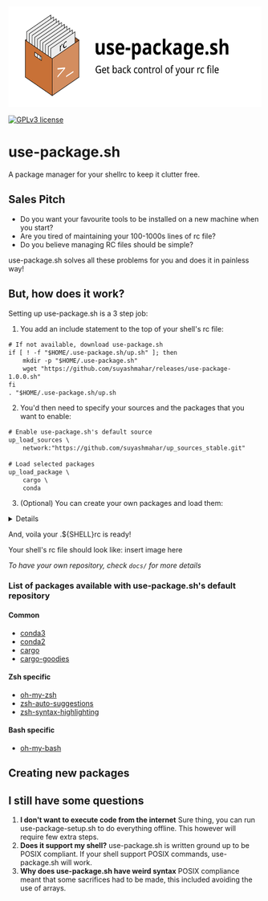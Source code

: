 <p align="center">
  <img height="200" src="assets.github/banner.svg">
</p>

[![GPLv3 license](https://img.shields.io/badge/License-GPLv3-blue.svg)](http://perso.crans.org/besson/LICENSE.html)

# use-package.sh
A package manager for your shellrc to keep it clutter free.

## Sales Pitch
* Do you want your favourite tools to be installed on a new machine when you start?
* Are you tired of maintaining your 100-1000s lines of rc file?
* Do you believe managing RC files should be simple?

use-package.sh solves all these problems for you and does it in painless way!

## But, how does it work?
Setting up use-package.sh is a 3 step job:

1. You add an include statement to the top of your shell's rc file:

```shell
# If not available, download use-package.sh
if [ ! -f "$HOME/.use-package.sh/up.sh" ]; then
    mkdir -p "$HOME/.use-package.sh"
    wget "https://github.com/suyashmahar/releases/use-package-1.0.0.sh"
fi
. "$HOME/.use-package.sh/up.sh
```

2. You'd then need to specify your sources and the packages that you want to enable:

```shell
# Enable use-package.sh's default source
up_load_sources \
    network:"https://github.com/suyashmahar/up_sources_stable.git"

# Load selected packages
up_load_package \
    cargo \
    conda
```

3. (Optional) You can create your own packages and load them:
<details>
You can create your own packages using use-package's syntax. To create a new package, modify the following template on disk:
	
```shell
#!/usr/bin/env sh

# Order of function calls by use-package.sh:
#
#	 up_init()
#       |
#       |<---------------------------+
#       |                            |
#		V     .                      |
#	 up_check() ---[failed]---> up_install()
#       |
#       |
#       V
#   up_config()
#       |
#       |
#       V
#   up_finally()   

# * up_init -- Initialize things before executing anything for this package
#
# Details:
# This is the first function called by use-package.sh for this package, this
# function should be used to initialize something that cannot be done later.
up_init() {
    up_nop # up_nop does nothing
}


# * up_check -- Checks if this package can be loaded
#
# Details:
# up_check is called by use-package.sh to check if package is installed.
# A typical check would be to see if a binary is present, e.g., htop.
# To notify use-package.sh that this package is not installed, you can use
# two different functions:
# 1. up_ensure <command name>: Checks and notifies use-package if this command
#                              is not defined
# 2. up_notify_check_fail: Tells use-package.sh that this check has failed
up_check() {
	# To check cargo is available, do
    up_ensure "cargo"

	# Or, you can manually check for this command
	if ! type "cargo" > /dev/null; then
		up_notify_check_fail
	fi
}

# * up_install -- Installs this package if requested
#
# Details:
# use-package.sh only calls this function if the check on this function failed
up_install() {
    sudo apt-get install -y cargo
}

# * up_config -- Configures everything for this package, aliases, variables,
#                functions ...
#
# Details:
# This function is called if the check passes or after the package is installed.
# All the configuration for this package should be done here
up_config() {
    export PATH="$HOME/.cargo/bin:$PATH"
}

# * up_finally -- Function called after everything regardless of if they failed
#
# Details:
# This should be used to cleanup anything done during the call by use-package.sh
up_finally() {
    up_nop
}
```
</details>

And, voila your .${SHELL}rc is ready!

Your shell's rc file should look like:
insert image here

*To have your own repository, check `docs/` for more details*

### List of packages available with use-package.sh's default repository
#### Common
* [conda3]()
* [conda2]()
* [cargo]()
* [cargo-goodies]()
#### Zsh specific
* [oh-my-zsh]()
* [zsh-auto-suggestions]()
* [zsh-syntax-highlighting]()
#### Bash specific
* [oh-my-bash]()

## Creating new packages


## I still have some questions
1. **I don't want to execute code from the internet**
Sure thing, you can run use-package-setup.sh to do everything offline. This however will require few extra steps.
2. **Does it support my shell?**
use-package.sh is written ground up to be POSIX compliant. If your shell support POSIX commands, use-package.sh will work.
3. **Why does use-package.sh have weird syntax**
POSIX compliance meant that some sacrifices had to be made, this included avoiding the use of arrays.
